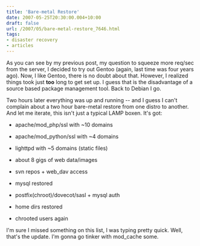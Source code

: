 ```yaml
---
title: 'Bare-metal Restore'
date: 2007-05-25T20:30:00.004+10:00
draft: false
url: /2007/05/bare-metal-restore_7646.html
tags: 
- disaster recovery
- articles
---
```


As you can see by my previous post, my question to squeeze more req/sec from the server, I decided to try out Gentoo (again, last time was four years ago). Now, I like Gentoo, there is no doubt about that. However, I realized things took just **too** long to get set up. I guess that is the disadvantage of a source based package management tool. Back to Debian I go.

Two hours later everything was up and running -- and I guess I can't complain about a two hour bare-metal restore from one distro to another. And let me iterate, this isn't just a typical LAMP boxen. It's got:

  
*   apache/mod\_php/ssl with ~10 domains
  
*   apache/mod\_python/ssl with ~4 domains
  
*   lighttpd with ~5 domains (static files)
  
*   about 8 gigs of web data/images
  
*   svn repos + web\_dav access
  
*   mysql restored
  
*   postfix(chroot)/dovecot/sasl + mysql auth
  
*   home dirs restored
  
*   chrooted users again
  

  
  

I'm sure I missed something on this list, I was typing pretty quick. Well, that's the update. I'm gonna go tinker with mod\_cache some.